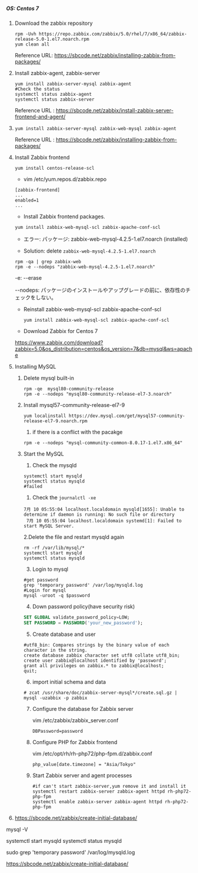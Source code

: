 ##### OS: Centos 7



1. Download the zabbix repository

   ```
   rpm -Uvh https://repo.zabbix.com/zabbix/5.0/rhel/7/x86_64/zabbix-release-5.0-1.el7.noarch.rpm
   yum clean all
   ```

   Reference URL: https://sbcode.net/zabbix/installing-zabbix-from-packages/

1. Install zabbix-agent, zabbix-server

   ```
   yum install zabbix-server-mysql zabbix-agent
   #Check the status 
   systemctl status zabbix-agent
   systemctl status zabbix-server
   ```
   
   Reference URL : https://sbcode.net/zabbix/install-zabbix-server-frontend-and-agent/
   
1. ```
   yum install zabbix-server-mysql zabbix-web-mysql zabbix-agent 
   ```

   Reference URL : https://sbcode.net/zabbix/installing-zabbix-from-packages/

1. Install Zabbix frontend

   ```
   yum install centos-release-scl
   ```

   - vim  /etc/yum.repos.d/zabbix.repo

   ```
   [zabbix-frontend]
   ...
   enabled=1
   ...
   ```

   - Install Zabbix frontend packages.

   ```
   yum install zabbix-web-mysql-scl zabbix-apache-conf-scl
   ```

   -  エラー: パッケージ: zabbix-web-mysql-4.2.5-1.el7.noarch (installed)

     - Solution: delete `zabbix-web-mysql-4.2.5-1.el7.noarch `

     ```
     rpm -qa | grep zabbix-web
     rpm -e --nodeps "zabbix-web-mysql-4.2.5-1.el7.noarch"
     ```

     -e: --erase

     --nodeps: パッケージのインストールやアップグレードの前に、依存性のチェックをしない。

   - Reinstall zabbix-web-mysql-scl zabbix-apache-conf-scl

     ```
     yum install zabbix-web-mysql-scl zabbix-apache-conf-scl
     ```

   - Download Zabbix for Centos 7

   https://www.zabbix.com/download?zabbix=5.0&os_distribution=centos&os_version=7&db=mysql&ws=apache



5. Installing MySQL

   1. Delete mysql built-in

      ```
      rpm -qe  mysql80-community-release
      rpm -e --nodeps "mysql80-community-release-el7-3.noarch"
      ```

   2. Install  mysql57-community-release-el7-9

      ```
      yum localinstall https://dev.mysql.com/get/mysql57-community-release-el7-9.noarch.rpm
      ```

      1. if there is a conflict with the pacakge

      ```
      rpm -e --nodeps "mysql-community-common-8.0.17-1.el7.x86_64"
      ```

   3. Start the MySQL

      1. Check the mysqld

      ```
      systemctl start mysqld
      systemctl status mysqld
      #failed
      ```
      1. Check the `journalctl -xe`

      ```
      7月 10 05:55:04 localhost.localdomain mysqld[1655]: Unable to determine if daemon is running: No such file or directory
       7月 10 05:55:04 localhost.localdomain systemd[1]: Failed to start MySQL Server.
      ```

      2.Delete the file  and restart mysqld again

      ```
      rm -rf /var/lib/mysql/*
      systemctl start mysqld
      systemctl status mysqld
      ```

      3. Login to mysql

      ```
      #get password
      grep 'temporary password' /var/log/mysqld.log
      #Login for mysql
      mysql -uroot -q $password
      ```

      4. Down password policy(have security risk)   

       ```sql
       SET GLOBAL validate_password_policy=LOW;
       SET PASSWORD = PASSWORD('your_new_password');
       ```

      5. Create database and user

      ```
      #utf8_bin: Compares strings by the binary value of each character in the string.
      create database zabbix character set utf8 collate utf8_bin;
      create user zabbix@localhost identified by 'password';
      grant all privileges on zabbix.* to zabbix@localhost;
      quit;
      ```

      6.  import initial schema and data

      ```
      # zcat /usr/share/doc/zabbix-server-mysql*/create.sql.gz | mysql -uzabbix -p zabbix
      ```

      7. Configure the database for Zabbix server

         vim  /etc/zabbix/zabbix_server.conf

         ```
         DBPassword=password
         ```

      8.  Configure PHP for Zabbix frontend 

          vim /etc/opt/rh/rh-php72/php-fpm.d/zabbix.conf

          ```
          php_value[date.timezone] = "Asia/Tokyo"
          ```

      9.  Start Zabbix server and agent processes

          ```
          #if can't start zabbix-server,yum remove it and install it
          systemctl restart zabbix-server zabbix-agent httpd rh-php72-php-fpm
          systemctl enable zabbix-server zabbix-agent httpd rh-php72-php-fpm
          ```
          
          

7. https://sbcode.net/zabbix/create-initial-database/

mysql -V



systemctl start mysqld
systemctl status mysqld


sudo grep 'temporary password' /var/log/mysqld.log





https://sbcode.net/zabbix/create-initial-database/